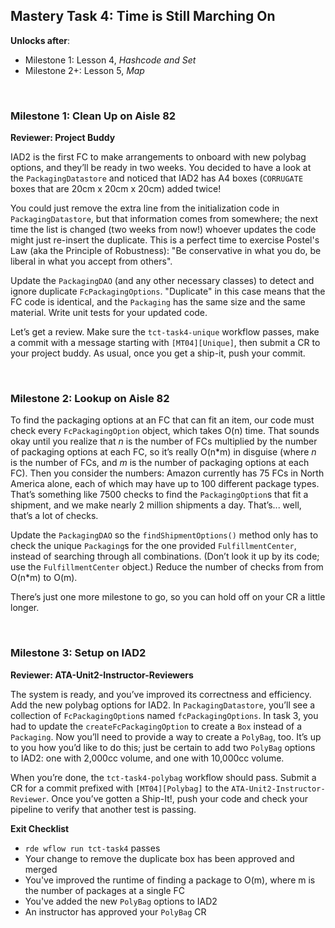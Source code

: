 ## Mastery Task 4: Time is Still Marching On

**Unlocks after**: 

* Milestone 1: Lesson 4, *Hashcode and Set*
* Milestone 2+: Lesson 5, *Map*

&nbsp;

### Milestone 1: Clean Up on Aisle 82
**Reviewer: Project Buddy**

IAD2 is the first FC to make arrangements to onboard with new polybag options, and they’ll be ready in two weeks. You
decided to have a look at the `PackagingDatastore` and noticed that IAD2 has A4 boxes (`CORRUGATE` boxes that are
20cm x 20cm x 20cm) added twice!

You could just remove the extra line from the initialization code in `PackagingDatastore`, but that information comes
from somewhere; the next time the list is changed (two weeks from now!) whoever updates the code might just re-insert
the duplicate. This is a perfect time to exercise Postel's Law (aka the Principle of Robustness):
"Be conservative in what you do, be liberal in what you accept from others".

Update the `PackagingDAO` (and any other necessary classes) to detect and ignore duplicate `FcPackagingOptions`.
"Duplicate" in this case means that the FC code is identical, and the `Packaging` has the same size and the same
material. Write unit tests for your updated code.

Let’s get a review. Make sure the `tct-task4-unique` workflow passes, make a commit with a message starting with
`[MT04][Unique]`, then submit a CR to your project buddy. As usual, once you get a ship-it, push your commit.

&nbsp;

### Milestone 2: Lookup on Aisle 82

To find the packaging options at an FC that can fit an item, our code must check every `FcPackagingOption` object,
which takes O(n) time. That sounds okay until you realize that *n* is the number of FCs multiplied by the number of
packaging options at each FC, so it’s really O(n*m) in disguise (where *n* is the number of FCs, and *m* is the number
of packaging options at each FC). Then you consider the numbers: Amazon currently has 75 FCs in North America alone,
each of which may have up to 100 different package types. That’s something like 7500 checks to find the
`PackagingOption`s that fit a shipment, and we make nearly 2 million shipments a day. That’s... well, that’s a lot of
checks.

Update the `PackagingDAO` so the `findShipmentOptions()` method only has to check the unique `Packaging`s for the one
provided `FulfillmentCenter`, instead of searching through all combinations. (Don’t look it up by its code; use the
`FulfillmentCenter` object.) Reduce the number of checks from from O(n*m) to O(m). 

There’s just one more milestone to go, so you can hold off on your CR a little longer.

&nbsp;

### Milestone 3: Setup on IAD2
**Reviewer: ATA-Unit2-Instructor-Reviewers**

The system is ready, and you’ve improved its correctness and efficiency. Add the new polybag options for IAD2. In
`PackagingDatastore`, you’ll see a collection of `FcPackagingOption`s named `fcPackagingOptions`.
In task 3, you had to update the `createFcPackagingOption` to create a `Box` instead of a `Packaging`. Now you’ll need
to provide a way to create a `PolyBag`, too. It’s up to you how you’d like to do this; just be certain to add two
`PolyBag` options to IAD2: one with 2,000cc volume, and one with 10,000cc volume.

When you’re done, the `tct-task4-polybag` workflow should pass. Submit a CR for a commit prefixed with `[MT04][Polybag]`
to the `ATA-Unit2-Instructor-Reviewer`.
Once you’ve gotten a Ship-It!, push your code and check your pipeline to verify that another test is passing.

**Exit Checklist**
- `rde wflow run tct-task4` passes
- Your change to remove the duplicate box has been approved and merged
- You've improved the runtime of finding a package to O(m), where m is the number of packages at a single FC
- You've added the new `PolyBag` options to IAD2
- An instructor has approved your `PolyBag` CR
